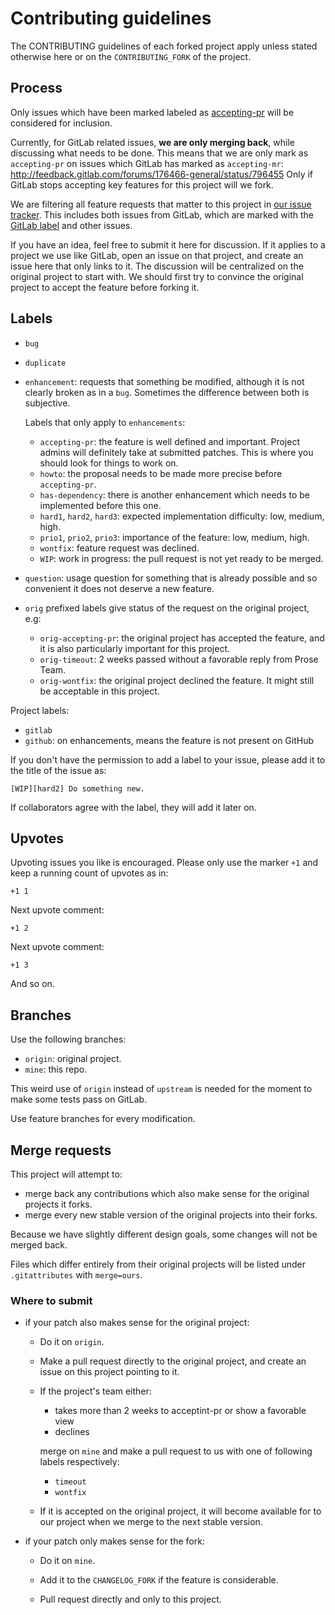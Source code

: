 # Contributing guidelines

The CONTRIBUTING guidelines of each forked project apply unless stated otherwise
here or on the `CONTRIBUTING_FORK` of the project.

## Process

Only issues which have been marked labeled as
[accepting-pr](https://github.com/booktree/booktree/labels/accepting-pr)
will be considered for inclusion.

Currently, for GitLab related issues, **we are only merging back**, while discussing what needs to be done.
This means that we are only mark as `accepting-pr` on issues which GitLab has marked as `accepting-mr`:
<http://feedback.gitlab.com/forums/176466-general/status/796455>
Only if GitLab stops accepting key features for this project will we fork.

We are filtering all feature requests that matter to this project in
[our issue tracker](https://github.com/booktree/booktree/issues?state=open).
This includes both issues from GitLab, which are marked with the
[GitLab label](https://github.com/booktree/booktree/labels/gitlab)
and other issues.

If you have an idea, feel free to submit it here for discussion.
If it applies to a project we use like GitLab, open an issue on that project,
and create an issue here that only links to it.
The discussion will be centralized on the original project to start with.
We should first try to convince the original project to accept the feature before forking it.

## Labels

-   `bug`

-   `duplicate`

-   `enhancement`: requests that something be modified,
    although it is not clearly broken as in a `bug`.
    Sometimes the difference between both is subjective.

    Labels that only apply to `enhancements`:

    - `accepting-pr`: the feature is well defined and important.
        Project admins will definitely take at submitted patches.
        This is where you should look for things to work on.
    - `howto`: the proposal needs to be made more precise before `accepting-pr`.
    - `has-dependency`: there is another enhancement which needs to be implemented
        before this one.
    - `hard1`, `hard2`, `hard3`: expected implementation difficulty: low, medium, high.
    - `prio1`, `prio2`, `prio3`: importance of the feature: low, medium, high.
    - `wontfix`: feature request was declined.
    - `WIP`: work in progress: the pull request is not yet ready to be merged.

-   `question`: usage question for something that is already possible
    and so convenient it does not deserve a new feature.

-   `orig` prefixed labels give status of the request on the original project, e.g:

    - `orig-accepting-pr`: the original project has accepted the feature,
        and it is also particularly important for this project.
    - `orig-timeout`: 2 weeks passed without a favorable reply from Prose Team.
    - `orig-wontfix`: the original project declined the feature.
        It might still be acceptable in this project.

Project labels:

-   `gitlab`
-   `github`: on enhancements, means the feature is not present on GitHub

If you don't have the permission to add a label to your issue,
please add it to the title of the issue as:

    [WIP][hard2] Do something new.

If collaborators agree with the label, they will add it later on.

## Upvotes

Upvoting issues you like is encouraged.
Please only use the marker `+1` and keep a running count of upvotes as in:

    +1 1

Next upvote comment:

    +1 2

Next upvote comment:

    +1 3

And so on.

## Branches

Use the following branches:

- `origin`: original project.
- `mine`: this repo.

This weird use of `origin` instead of `upstream` is needed for the moment
to make some tests pass on GitLab.

Use feature branches for every modification.

## Merge requests

This project will attempt to:

- merge back any contributions which also make sense for the original projects it forks.
- merge every new stable version of the original projects into their forks.

Because we have slightly different design goals, some changes will not be merged back.

Files which differ entirely from their original projects
will be listed under `.gitattributes` with `merge=ours`.

### Where to submit

-   if your patch also makes sense for the original project:

    -   Do it on `origin`.

    -   Make a pull request directly to the original project,
        and create an issue on this project pointing to it.

    -   If the project's team either:

        - takes more than 2 weeks to acceptint-pr or show a favorable view
        - declines

        merge on `mine` and make a pull request to us with one of following labels respectively:

        - `timeout`
        - `wontfix`

    -   If it is accepted on the original project,
        it will become available for to our project when we merge to the next stable version.

-   if your patch only makes sense for the fork:

    - Do it on `mine`.

    - Add it to the `CHANGELOG_FORK` if the feature is considerable.

    - Pull request directly and only to this project.
